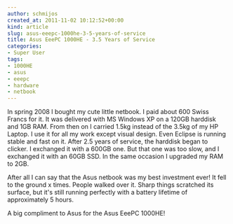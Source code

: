 ```yaml
---
author: schmijos
created_at: 2011-11-02 10:12:52+00:00
kind: article
slug: asus-eeepc-1000he-3-5-years-of-service
title: Asus EeePC 1000HE - 3.5 Years of Service
categories:
- Super User
tags:
- 1000HE
- asus
- eeepc
- hardware
- netbook
---
```


In spring 2008 I bought my cute little netbook. I paid about 600 Swiss Francs for it. It was delivered with MS Windows XP on a 120GB harddisk and 1GB RAM. From then on I carried 1.5kg instead of the 3.5kg of my HP Laptop. I use it for all my work except visual design. Even Eclipse is running stable and fast on it. After 2.5 years of service, the harddisk began to clicker. I exchanged it with a 600GB one. But that one was too slow, and I exchanged it with an 60GB SSD. In the same occasion I upgraded my RAM to 2GB.

After all I can say that the Asus netbook was my best investment ever! It fell to the ground x times. People walked over it. Sharp things scratched its surface, but it's still running perfectly with a battery lifetime of approximately 5 hours.

A big compliment to Asus for the Asus EeePC 1000HE!
